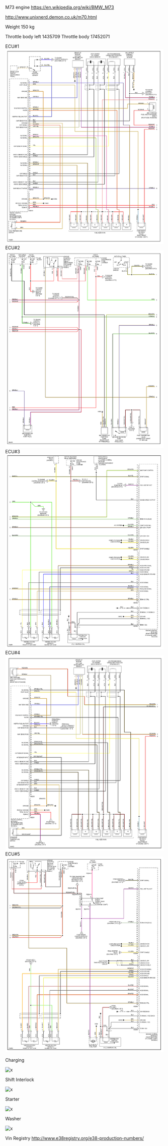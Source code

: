 M73 engine https://en.wikipedia.org/wiki/BMW_M73

http://www.unixnerd.demon.co.uk/m70.html

Weight 150 kg

Throttle body left 1435709
Throttle body 17452071

ECU#1
![ecu1](oem_docs/Bmw/1998_750_e38/1998_bmw_750_ecu_page1.png)
ECU#2
![ecu2](oem_docs/Bmw/1998_750_e38/1998_bmw_750_ecu_page2.png)
ECU#3
![ecu3](oem_docs/Bmw/1998_750_e38/1998_bmw_750_ecu_page3.png)
ECU#4
![ecu4](oem_docs/Bmw/1998_750_e38/1998_bmw_750_ecu_page4.png)
ECU#5
![ecu5](oem_docs/Bmw/1998_750_e38/1998_bmw_750_ecu_page5.png)

Charging

![x](oem_docs/Bmw/1998_750_e38/bmw_e38_charging.png)

Shift Interlock

![x](oem_docs/Bmw/1998_750_e38/bmw_e38_shift_interlock.png)

Starter

![x](oem_docs/Bmw/1998_750_e38/bmw_e38_starter_wiring.png)

Washer

![x](oem_docs/Bmw/1998_750_e38/bmw_e38_wiper_washer.png)



Vin Registry http://www.e38registry.org/e38-production-numbers/
